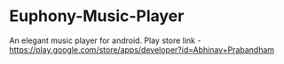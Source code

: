 # Euphony-Music-Player
An elegant music player for android. Play store link - https://play.google.com/store/apps/developer?id=Abhinav+Prabandham
